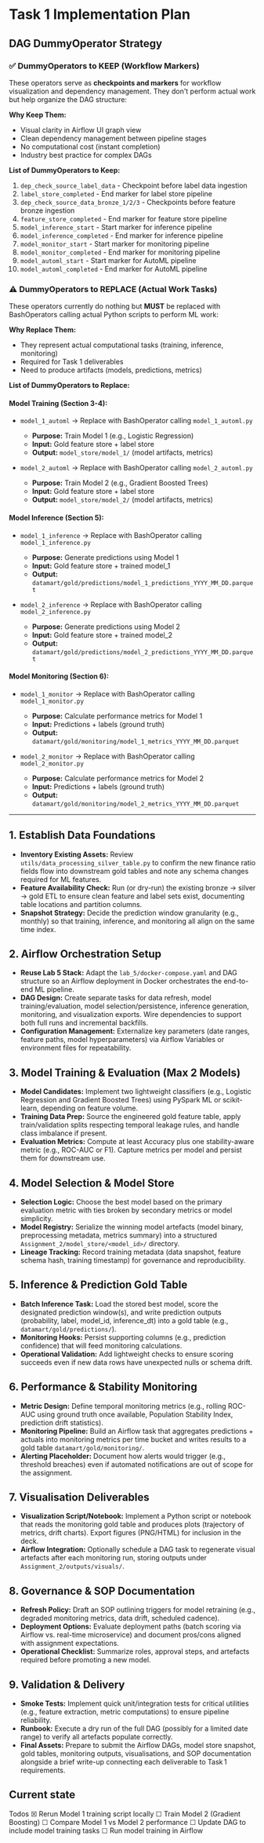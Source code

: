# Task 1 Implementation Plan

## DAG DummyOperator Strategy

### ✅ DummyOperators to KEEP (Workflow Markers)

These operators serve as **checkpoints and markers** for workflow visualization and dependency management. They don't perform actual work but help organize the DAG structure:

**Why Keep Them:**
- Visual clarity in Airflow UI graph view
- Clean dependency management between pipeline stages
- No computational cost (instant completion)
- Industry best practice for complex DAGs

**List of DummyOperators to Keep:**
1. `dep_check_source_label_data` - Checkpoint before label data ingestion
2. `label_store_completed` - End marker for label store pipeline
3. `dep_check_source_data_bronze_1/2/3` - Checkpoints before feature bronze ingestion
4. `feature_store_completed` - End marker for feature store pipeline
5. `model_inference_start` - Start marker for inference pipeline
6. `model_inference_completed` - End marker for inference pipeline
7. `model_monitor_start` - Start marker for monitoring pipeline
8. `model_monitor_completed` - End marker for monitoring pipeline
9. `model_automl_start` - Start marker for AutoML pipeline
10. `model_automl_completed` - End marker for AutoML pipeline

### ⚠️ DummyOperators to REPLACE (Actual Work Tasks)

These operators currently do nothing but **MUST** be replaced with BashOperators calling actual Python scripts to perform ML work:

**Why Replace Them:**
- They represent actual computational tasks (training, inference, monitoring)
- Required for Task 1 deliverables
- Need to produce artifacts (models, predictions, metrics)

**List of DummyOperators to Replace:**

#### Model Training (Section 3-4):
- `model_1_automl` → Replace with BashOperator calling `model_1_automl.py`
  - **Purpose:** Train Model 1 (e.g., Logistic Regression)
  - **Input:** Gold feature store + label store
  - **Output:** `model_store/model_1/` (model artifacts, metrics)

- `model_2_automl` → Replace with BashOperator calling `model_2_automl.py`
  - **Purpose:** Train Model 2 (e.g., Gradient Boosted Trees)
  - **Input:** Gold feature store + label store
  - **Output:** `model_store/model_2/` (model artifacts, metrics)

#### Model Inference (Section 5):
- `model_1_inference` → Replace with BashOperator calling `model_1_inference.py`
  - **Purpose:** Generate predictions using Model 1
  - **Input:** Gold feature store + trained model_1
  - **Output:** `datamart/gold/predictions/model_1_predictions_YYYY_MM_DD.parquet`

- `model_2_inference` → Replace with BashOperator calling `model_2_inference.py`
  - **Purpose:** Generate predictions using Model 2
  - **Input:** Gold feature store + trained model_2
  - **Output:** `datamart/gold/predictions/model_2_predictions_YYYY_MM_DD.parquet`

#### Model Monitoring (Section 6):
- `model_1_monitor` → Replace with BashOperator calling `model_1_monitor.py`
  - **Purpose:** Calculate performance metrics for Model 1
  - **Input:** Predictions + labels (ground truth)
  - **Output:** `datamart/gold/monitoring/model_1_metrics_YYYY_MM_DD.parquet`

- `model_2_monitor` → Replace with BashOperator calling `model_2_monitor.py`
  - **Purpose:** Calculate performance metrics for Model 2
  - **Input:** Predictions + labels (ground truth)
  - **Output:** `datamart/gold/monitoring/model_2_metrics_YYYY_MM_DD.parquet`

---

## 1. Establish Data Foundations

- **Inventory Existing Assets:** Review `utils/data_processing_silver_table.py` to confirm the new finance ratio fields flow into downstream gold tables and note any schema changes required for ML features.
- **Feature Availability Check:** Run (or dry-run) the existing bronze → silver → gold ETL to ensure clean feature and label sets exist, documenting table locations and partition columns.
- **Snapshot Strategy:** Decide the prediction window granularity (e.g., monthly) so that training, inference, and monitoring all align on the same time index.

## 2. Airflow Orchestration Setup

- **Reuse Lab 5 Stack:** Adapt the `lab_5/docker-compose.yaml` and DAG structure so an Airflow deployment in Docker orchestrates the end-to-end ML pipeline.
- **DAG Design:** Create separate tasks for data refresh, model training/evaluation, model selection/persistence, inference generation, monitoring, and visualization exports. Wire dependencies to support both full runs and incremental backfills.
- **Configuration Management:** Externalize key parameters (date ranges, feature paths, model hyperparameters) via Airflow Variables or environment files for repeatability.

## 3. Model Training & Evaluation (Max 2 Models)

- **Model Candidates:** Implement two lightweight classifiers (e.g., Logistic Regression and Gradient Boosted Trees) using PySpark ML or scikit-learn, depending on feature volume.
- **Training Data Prep:** Source the engineered gold feature table, apply train/validation splits respecting temporal leakage rules, and handle class imbalance if present.
- **Evaluation Metrics:** Compute at least Accuracy plus one stability-aware metric (e.g., ROC-AUC or F1). Capture metrics per model and persist them for downstream use.

## 4. Model Selection & Model Store

- **Selection Logic:** Choose the best model based on the primary evaluation metric with ties broken by secondary metrics or model simplicity.
- **Model Registry:** Serialize the winning model artefacts (model binary, preprocessing metadata, metrics summary) into a structured `Assignment_2/model_store/<model_id>/` directory.
- **Lineage Tracking:** Record training metadata (data snapshot, feature schema hash, training timestamp) for governance and reproducibility.

## 5. Inference & Prediction Gold Table

- **Batch Inference Task:** Load the stored best model, score the designated prediction window(s), and write prediction outputs (probability, label, model_id, inference_dt) into a gold table (e.g., `datamart/gold/predictions/`).
- **Monitoring Hooks:** Persist supporting columns (e.g., prediction confidence) that will feed monitoring calculations.
- **Operational Validation:** Add lightweight checks to ensure scoring succeeds even if new data rows have unexpected nulls or schema drift.

## 6. Performance & Stability Monitoring

- **Metric Design:** Define temporal monitoring metrics (e.g., rolling ROC-AUC using ground truth once available, Population Stability Index, prediction drift statistics).
- **Monitoring Pipeline:** Build an Airflow task that aggregates predictions + actuals into monitoring metrics per time bucket and writes results to a gold table `datamart/gold/monitoring/`.
- **Alerting Placeholder:** Document how alerts would trigger (e.g., threshold breaches) even if automated notifications are out of scope for the assignment.

## 7. Visualisation Deliverables

- **Visualization Script/Notebook:** Implement a Python script or notebook that reads the monitoring gold table and produces plots (trajectory of metrics, drift charts). Export figures (PNG/HTML) for inclusion in the deck.
- **Airflow Integration:** Optionally schedule a DAG task to regenerate visual artefacts after each monitoring run, storing outputs under `Assignment_2/outputs/visuals/`.

## 8. Governance & SOP Documentation

- **Refresh Policy:** Draft an SOP outlining triggers for model retraining (e.g., degraded monitoring metrics, data drift, scheduled cadence).
- **Deployment Options:** Evaluate deployment paths (batch scoring via Airflow vs. real-time microservice) and document pros/cons aligned with assignment expectations.
- **Operational Checklist:** Summarize roles, approval steps, and artefacts required before promoting a new model.

## 9. Validation & Delivery

- **Smoke Tests:** Implement quick unit/integration tests for critical utilities (e.g., feature extraction, metric computations) to ensure pipeline reliability.
- **Runbook:** Execute a dry run of the full DAG (possibly for a limited date range) to verify all artefacts populate correctly.
- **Final Assets:** Prepare to submit the Airflow DAGs, model store snapshot, gold tables, monitoring outputs, visualisations, and SOP documentation alongside a brief write-up connecting each deliverable to Task 1 requirements.

## Current state
 Todos
  ☒ Rerun Model 1 training script locally
  ☐ Train Model 2 (Gradient Boosting)
  ☐ Compare Model 1 vs Model 2 performance
  ☐ Update DAG to include model training tasks
  ☐ Run model training in Airflow
